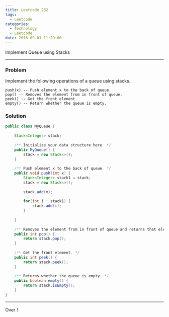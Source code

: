 ```yaml
---
title: Leetcode_232
tags:
  - Leetcode
categories:
  - Technology
  - Leetcode
date: 2016-09-01 11:29:00
---
```

Implement Queue using Stacks

<!-- more -->

***

### Problem
Implement the following operations of a queue using stacks.

    push(x) -- Push element x to the back of queue.
    pop() -- Removes the element from in front of queue.
    peek() -- Get the front element.
    empty() -- Return whether the queue is empty.

### Solution 

``` java
public class MyQueue {
    
    Stack<Integer> stack;
    
    /** Initialize your data structure here. */
    public MyQueue() {
        stack = new Stack<>();
    }
    
    /** Push element x to the back of queue. */
    public void push(int x) {
        Stack<Integer> stack1 = stack;
        stack = new Stack<>();
        
        stack.add(x);
        
        for(int i : stack1) {
            stack.add(i);
        }
        
    }
    
    /** Removes the element from in front of queue and returns that element. */
    public int pop() {
        return stack.pop();
    }
    
    /** Get the front element. */
    public int peek() {
        return stack.peek();
    }
    
    /** Returns whether the queue is empty. */
    public boolean empty() {
        return stack.isEmpty();
    }
}
```

*** 

Over！










































